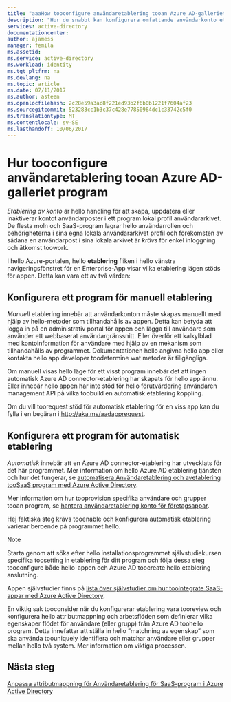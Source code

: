 ```yaml
---
title: "aaaHow tooconfigure användaretablering tooan Azure AD-galleriet program | Microsoft Docs"
description: "Hur du snabbt kan konfigurera omfattande användarkonto etablering och borttagning tooapplications redan visas i hello Azure AD Application Gallery"
services: active-directory
documentationcenter: 
author: ajamess
manager: femila
ms.assetid: 
ms.service: active-directory
ms.workload: identity
ms.tgt_pltfrm: na
ms.devlang: na
ms.topic: article
ms.date: 07/11/2017
ms.author: asteen
ms.openlocfilehash: 2c28e59a3ac8f221ed93b2f6b0b1221f7604af23
ms.sourcegitcommit: 523283cc1b3c37c428e77850964dc1c33742c5f0
ms.translationtype: MT
ms.contentlocale: sv-SE
ms.lasthandoff: 10/06/2017
---
```

# <a name="how-tooconfigure-user-provisioning-tooan-azure-ad-gallery-application"></a>Hur tooconfigure användaretablering tooan Azure AD-galleriet program

*Etablering av konto* är hello handling för att skapa, uppdatera eller inaktiverar kontot användarposter i ett program lokal profil användararkivet. De flesta moln och SaaS-program lagrar hello användarrollen och behörigheterna i sina egna lokala användararkivet profil och förekomsten av sådana en användarpost i sina lokala arkivet är *krävs* för enkel inloggning och åtkomst toowork.

I hello Azure-portalen, hello **etablering** fliken i hello vänstra navigeringsfönstret för en Enterprise-App visar vilka etablering lägen stöds för appen. Detta kan vara ett av två värden:

## <a name="configuring-an-application-for-manual-provisioning"></a>Konfigurera ett program för manuell etablering

*Manuell* etablering innebär att användarkonton måste skapas manuellt med hjälp av hello-metoder som tillhandahålls av appen. Detta kan betyda att logga in på en administrativ portal för appen och lägga till användare som använder ett webbaserat användargränssnitt. Eller överför ett kalkylblad med kontoinformation för användare med hjälp av en mekanism som tillhandahålls av programmet. Dokumentationen hello angivna hello app eller kontakta hello app developer toodetermine wat metoder är tillgängliga.

Om manuell visas hello läge för ett visst program innebär det att ingen automatisk Azure AD connector-etablering har skapats för hello app ännu. Eller innebär hello appen har inte stöd för hello förutvärdering användaren management API på vilka toobuild en automatisk etablering koppling.

Om du vill toorequest stöd för automatisk etablering för en viss app kan du fylla i en begäran i <http://aka.ms/aadapprequest>.

## <a name="configuring-an-application-for-automatic-provisioning"></a>Konfigurera ett program för automatisk etablering

*Automatisk* innebär att en Azure AD connector-etablering har utvecklats för det här programmet. Mer information om hello Azure AD etablering tjänsten och hur det fungerar, se [automatisera Användaretablering och avetablering tooSaaS program med Azure Active Directory](https://docs.microsoft.com/azure/active-directory/active-directory-saas-app-provisioning).

Mer information om hur tooprovision specifika användare och grupper tooan program, se [hantera användaretablering konto för företagsappar](https://docs.microsoft.com/azure/active-directory/active-directory-enterprise-apps-manage-provisioning).

Hej faktiska steg krävs tooenable och konfigurera automatisk etablering varierar beroende på programmet hello.

>[!NOTE]
>Starta genom att söka efter hello installationsprogrammet självstudiekursen specifika toosetting in etablering för ditt program och följa dessa steg tooconfigure både hello-appen och Azure AD toocreate hello etablering anslutning. 
>
>

Appen självstudier finns på [lista över självstudier om hur tooIntegrate SaaS-appar med Azure Active Directory](https://docs.microsoft.com/azure/active-directory/active-directory-saas-tutorial-list).

En viktig sak tooconsider när du konfigurerar etablering vara tooreview och konfigurera hello attributmappning och arbetsflöden som definierar vilka egenskaper flödet för användare (eller grupp) från Azure AD toohello program. Detta innefattar att ställa in hello ”matchning av egenskap” som ska använda toouniquely identifiera och matchar användare eller grupper mellan hello två system. Mer information om viktiga processen.

## <a name="next-steps"></a>Nästa steg
[Anpassa attributmappning för Användaretablering för SaaS-program i Azure Active Directory](https://docs.microsoft.com/azure/active-directory/active-directory-saas-customizing-attribute-mappings)

